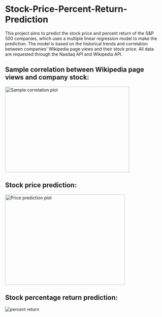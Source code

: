 # Stock-Price-Percent-Return-Prediction
This project aims to predict the stock price and percent return of the S&amp;P 500 companies, which uses a multiple linear regression model to make the prediction. The model is based on the historical trends and correlation between companies' Wikipedia page views and their stock price. All data are requested through the Nasdaq API and Wikipedia API.

## Sample correlation between Wikipedia page views and company stock:

<img width="403" height="278" alt="Sample correlation plot" src="https://github.com/user-attachments/assets/a025f34b-51d8-4c59-b727-4e26410ba6cb" />


## Stock price prediction:

<img width="389" height="293" alt="Price prediction plot" src="https://github.com/user-attachments/assets/e507f648-51c4-4dc9-8848-03930df97c1d" />

## Stock percentage return prediction:

![percent return](https://github.com/user-attachments/assets/563c9fcf-d6f9-4b06-910e-425ab548cc5a)
